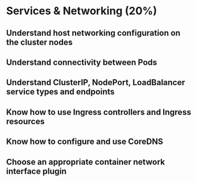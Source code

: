 # Services & Networking (20%)

## Understand host networking configuration on the cluster nodes

## Understand connectivity between Pods

## Understand ClusterIP, NodePort, LoadBalancer service types and endpoints

## Know how to use Ingress controllers and Ingress resources

## Know how to configure and use CoreDNS

## Choose an appropriate container network interface plugin
